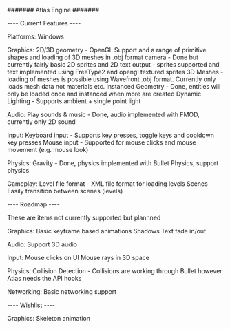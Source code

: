####### Atlas Engine #######

---- Current Features ----

Platforms:
	Windows

Graphics:
	2D/3D geometry					- OpenGL Support and a range of primitive shapes and loading of 3D meshes in .obj format
	camera							- Done but currently fairly basic
	2D sprites and 2D text output	- sprites supported and text implemented using FreeType2 and opengl textured sprites
	3D Meshes						- loading of meshes is possible using Wavefront .obj format. Currently only loads mesh data not materials etc.
	Instanced Geometry				- Done, entities will only be loaded once and instanced when more are created
	Dynamic Lighting				- Supports ambient + single point light
	
Audio:
	Play sounds & music				- Done, audio implemented with FMOD, currently only 2D sound

Input:
	Keyboard input					- Supports key presses, toggle keys and cooldown key presses 
	Mouse input						- Supported for mouse clicks and mouse movement (e.g. mouse look)
	
Physics:
	Gravity							- Done, physics implemented with Bullet Physics, support physics
		
Gameplay:
	Level file format 				- XML file format for loading levels
	Scenes							- Easily transition between scenes (levels)	
	
---- Roadmap ----

These are items not currently supported but plannned

Graphics:
	Basic keyframe based animations
	Shadows
	Text fade in/out
	
Audio:
	Support 3D audio 
	
Input:
	Mouse clicks on UI
	Mouse rays in 3D space
	
Physics:
	Collision Detection 			- Collisions are working through Bullet however Atlas needs the API hooks
	
Networking:
	Basic networking support
	
---- Wishlist ----

Graphics:
	Skeleton animation
	
	
	